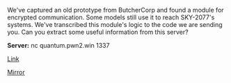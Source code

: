 
We've captured an old prototype from ButcherCorp and found a module for encrypted communication. Some models still use it to reach SKY-2077's systems. We've transcribed this module's logic to the code we are sending you. Can you extract some useful information from this server?

**Server:** nc quantum.pwn2.win 1337

[Link](https://static.pwn2win.party/lost_qkeys_48a8dcf3c4a7394a33d62abe94a13cd5e64a21029d17a373e2a3a221a66590dc.tar.gz)

[Mirror](https://storage.cloud.google.com/pwn2win-files/lost_qkeys_48a8dcf3c4a7394a33d62abe94a13cd5e64a21029d17a373e2a3a221a66590dc.tar.gz)
